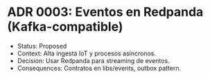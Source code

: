 # ADR 0003: Eventos en Redpanda (Kafka-compatible)

- Status: Proposed
- Context: Alta ingesta IoT y procesos asíncronos.
- Decision: Usar Redpanda para streaming de eventos.
- Consequences: Contratos en libs/events, outbox pattern.
